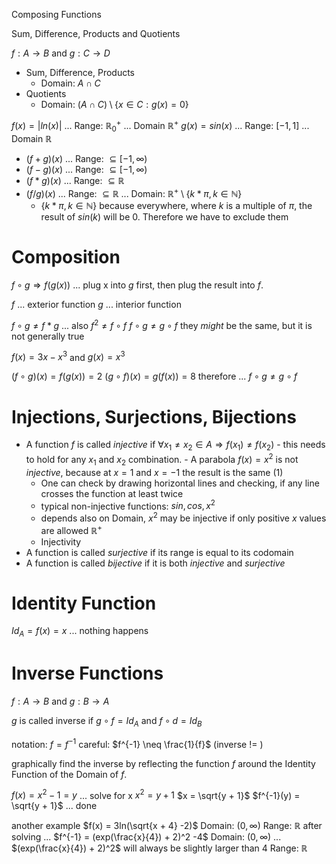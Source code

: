 Composing Functions

Sum, Difference, Products and Quotients

$f: A \rightarrow B$ and $g: C \rightarrow D$
- Sum, Difference, Products
	- Domain: $A \cap C$
- Quotients
	- Domain: $(A \cap C) \setminus \{ x \in C : g(x) = 0\}$

$f(x) = |ln(x)|$ ... Range: $\mathbb{R}^+_0$ ... Domain $\mathbb{R}^+$
$g(x) = sin(x)$ ... Range: $[-1, 1]$ ... Domain $\mathbb{R}$

- $(f + g)(x)$ ... Range: $\subseteq [-1, \infty )$
- $(f - g)(x)$ ... Range: $\subseteq [-1, \infty )$
- $(f * g)(x)$ ... Range: $\subseteq \mathbb{R}$
- $(f / g)(x)$ ... Range: $\subseteq \mathbb{R}$ ... Domain: $\mathbb{R}^+ \setminus \{ k*\pi, k \in \mathbb{N}\}$
	- $\{ k*\pi, k \in \mathbb{N}\}$ because everywhere, where $k$ is a multiple of $\pi$, the result of $sin(k)$ will be $0$. Therefore we have to exclude them

# Composition
$f \circ g \Rightarrow f(g(x))$ ... plug x into $g$ first, then plug the result into $f$.

$f$ ... exterior function 
$g$ ... interior function

$f \circ g \neq f * g$ ... also $f^2 \neq f \circ f$
$f \circ g \neq g \circ f$
they *might* be the same, but it is not generally true

$f(x) = 3x - x^3$ and $g(x) = x^3$

$(f \circ g) (x) = f(g(x)) = 2$
$(g \circ f) (x) = g(f(x)) = 8$
therefore ... $f \circ g \neq g \circ f$

# Injections, Surjections, Bijections
- A function $f$ is called *injective* if $\forall x_1 \neq x_2 \in A \Rightarrow f(x_1) \neq f(x_2)$
		- this needs to hold for any $x_1$ and $x_2$ combination.
		- A parabola $f(x) = x^2$ is not *injective*, because at $x=1$ and $x=-1$ the result is the same ($1$)
	- One can check by drawing horizontal lines and checking, if any line crosses the function at least twice
	- typical non-injective functions: $sin, cos, x^2$
	- depends also on Domain, $x^2$ may be injective if only positive $x$ values are allowed $\mathbb{R}^+$
	- Injectivity
- A function is called *surjective* if its range is equal to its codomain
- A function is called *bijective* if it is both *injective* and *surjective*

# Identity Function
$Id_A = f(x) = x$ ... nothing happens

# Inverse Functions
$f: A \rightarrow B$ and $g : B \rightarrow A$ 

$g$ is called inverse if 
$g \circ f = Id_A$ and $f \circ d = Id_B$

notation: $f = f^{-1}$ 
careful: $f^{-1} \neq \frac{1}{f}$ (inverse != )

graphically find the inverse by reflecting the function $f$ around the Identity Function of the Domain of $f$.

$f(x) = x^2 -1 = y$ ... solve for x
$x^2 = y + 1$
$x = \sqrt{y + 1}$
$f^{-1}(y) = \sqrt{y + 1}$ ... done

another example
$f(x) = 3ln(\sqrt{x + 4} -2)$
Domain: $(0, \infty)$
Range: $\mathbb{R}$
after solving ... $f^{-1} = (exp(\frac{x}{4}) + 2)^2 -4$
Domain: $(0, \infty)$ ... $(exp(\frac{x}{4}) + 2)^2$ will always be slightly larger than $4$
Range: $\mathbb{R}$








